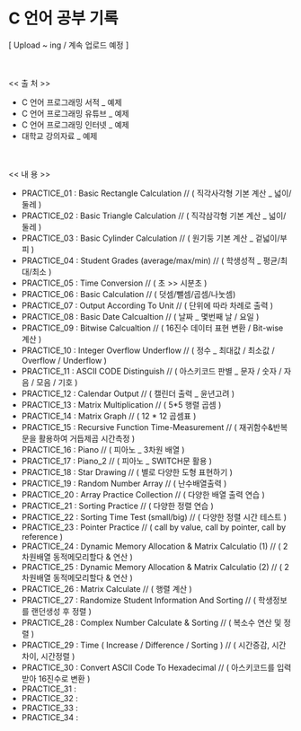 # C 언어 공부 기록
[ Upload ~ ing / 계속 업로드 예정 ]


<br/><br/>
 << 출 처 >>
- C 언어 프로그래밍 서적 _ 예제  
- C 언어 프로그래밍 유튜브 _ 예제
- C 언어 프로그래밍 인터넷 _ 예제
- 대학교 강의자료 _ 예제


<br/><br/>
 << 내 용 >>
 - PRACTICE_01 : Basic Rectangle Calculation // ( 직각사각형 기본 계산 _ 넓이/둘레 )   
 - PRACTICE_02 : Basic Triangle Calculation // ( 직각삼각형 기본 계산 _ 넓이/둘레 )
 - PRACTICE_03 : Basic Cylinder Calculation // ( 원기둥 기본 계산 _ 겉넓이/부피 )
 - PRACTICE_04 : Student Grades (average/max/min) // ( 학생성적 _ 평균/최대/최소 )
 - PRACTICE_05 : Time Conversion // ( 초 >> 시분초 )
 - PRACTICE_06 : Basic Calculation // ( 덧셈/뺄셈/곱셈/나눗셈)
 - PRACTICE_07 : Output According To Unit // ( 단위에 따라 차례로 출력 )
 - PRACTICE_08 : Basic Date Calcualtion // ( 날짜 _ 몇번째 날 / 요일 ) 
 - PRACTICE_09 : Bitwise Calcualtion // ( 16진수 데이터 표현 변환 / Bit-wise 계산 )
 - PRACTICE_10 : Integer Overflow Underflow // ( 정수 _ 최대값 / 최소값 / Overflow / Underflow )
 - PRACTICE_11 : ASCII CODE Distinguish // ( 아스키코드 판별 _ 문자 / 숫자 / 자음 / 모음 / 기호 ) 
 - PRACTICE_12 : Calendar Output // ( 캘린더 출력 _ 윤년고려 )
 - PRACTICE_13 : Matrix Multiplication // ( 5*5 행렬 곱셈 ) 
 - PRACTICE_14 : Matrix Graph // ( 12 * 12 곱셈표 )
 - PRACTICE_15 : Recursive Function Time-Measurement // ( 재귀함수&반복문을 활용하여 거듭제곱 시간측정 )
 - PRACTICE_16 : Piano // ( 피아노 _ 3차원 배열 )
 - PRACTICE_17 : Piano_2 // ( 피아노 _ SWITCH문 활용 )
 - PRACTICE_18 : Star Drawing // ( 별로 다양한 도형 표현하기 )
 - PRACTICE_19 : Random Number Array // ( 난수배열출력 )
 - PRACTICE_20 : Array Practice Collection // ( 다양한 배열 출력 연습 )
 - PRACTICE_21 : Sorting Practice // ( 다양한 정렬 연습 )
 - PRACTICE_22 : Sorting Time Test (small/big) // ( 다양한 정렬 시간 테스트 )
 - PRACTICE_23 : Pointer Practice // ( call by value, call by pointer, call by reference )
 - PRACTICE_24 : Dynamic Memory Allocation & Matrix Calculatio (1) // ( 2차원배열 동적메모리할다 & 연산 )
 - PRACTICE_25 : Dynamic Memory Allocation & Matrix Calculatio (2) // ( 2차원배열 동적메모리할다 & 연산 )
 - PRACTICE_26 : Matrix Calculate // ( 행렬 계산 )
 - PRACTICE_27 : Randomize Student Information And Sorting // ( 학생정보를 랜던생성 후 정렬 )
 - PRACTICE_28 : Complex Number Calculate & Sorting // ( 복소수 연산 및 정렬 )
 - PRACTICE_29 : Time ( Increase / Difference / Sorting ) // ( 시간증감, 시간차이, 시간정렬 )
 - PRACTICE_30 : Convert ASCII Code To Hexadecimal // ( 아스키코드를 입력받아 16진수로 변환 )
 - PRACTICE_31 :
 - PRACTICE_32 :
 - PRACTICE_33 :
 - PRACTICE_34 :





